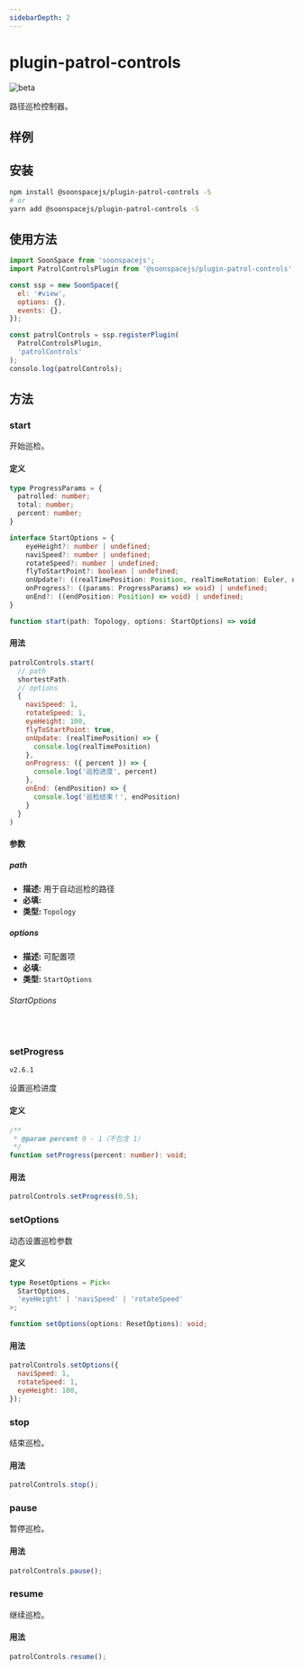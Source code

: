 ```yaml
---
sidebarDepth: 2
---
```


# plugin-patrol-controls

![beta](https://img.shields.io/npm/v/@soonspacejs/plugin-patrol-controls/latest.svg)

路径巡检控制器。

## 样例

<Docs-Iframe src="plugin/patrolControls.html" />

## 安装

```bash
npm install @soonspacejs/plugin-patrol-controls -S
# or
yarn add @soonspacejs/plugin-patrol-controls -S
```

## 使用方法

```js {2,10}
import SoonSpace from 'soonspacejs';
import PatrolControlsPlugin from '@soonspacejs/plugin-patrol-controls';

const ssp = new SoonSpace({
  el: '#view',
  options: {},
  events: {},
});

const patrolControls = ssp.registerPlugin(
  PatrolControlsPlugin,
  'patrolControls'
);
consolo.log(patrolControls);
```

## 方法

### start

开始巡检。

#### 定义

```ts
type ProgressParams = {
  patrolled: number;
  total: number;
  percent: number;
}

interface StartOptions = {
    eyeHeight?: number | undefined;
    naviSpeed?: number | undefined;
    rotateSpeed?: number | undefined;
    flyToStartPoint?: boolean | undefined;
    onUpdate?: ((realTimePosition: Position, realTimeRotation: Euler, nextNode: Node, toNextNodeDistance: number) => void) | undefined;
    onProgress?: ((params: ProgressParams) => void) | undefined;
    onEnd?: ((endPosition: Position) => void) | undefined;
}

function start(path: Topology, options: StartOptions) => void
```

#### 用法

```js
patrolControls.start(
  // path
  shortestPath.
  // options
  {
    naviSpeed: 1,
    rotateSpeed: 1,
    eyeHeight: 100,
    flyToStartPoint: true,
    onUpdate: (realTimePosition) => {
      console.log(realTimePosition)
    },
    onProgress: ({ percent }) => {
      console.log('巡检进度', percent)
    },
    onEnd: (endPosition) => {
      console.log('巡检结束！', endPosition)
    }
  }
)
```

#### 参数

##### path

- **描述:** 用于自动巡检的路径
- **必填:** <Base-RequireIcon :isRequire="true"/>
- **类型:** `Topology`

##### options

- **描述:** 可配置项
- **必填:** <Base-RequireIcon :isRequire="true"/>
- **类型:** `StartOptions`

###### StartOptions

<br>
<Docs-Table 
    :data="[
      {
        prop: 'naviSpeed', desc: '巡检时导航速度', type: 'number', require: false, default: '1'
      },
      {
        prop: 'rotateSpeed', desc: '视角旋转速度', type: 'number', require: false, default: '1'
      },
      {
        prop: 'eyeHeight', desc: '眼睛高度', type: 'number', require: false, default: '100'
      },
      {
        prop: 'flyToStartPoint', desc: '是否飞向起始点位置', type: 'boolean', require: false, default: 'true'
      },
      {
        prop: 'onUpdate', desc: '巡检时实时更新回调函数', type: '( realTimePosition: Position, realTimeRotation: Euler, nextNode: Node, toNextNodeDistance: number ) => void;', require: false, default: ''
      },
      {
        prop: 'onEnd', desc: '巡检进度回调', type: '(params: ProgressParams) => void', require: false, default: ''
      },
      {
        prop: 'onEnd', desc: '巡检结束回调函数', type: '(endPosition: Position) => void', require: false, default: ''
      }
    ]"
/>

### setProgress

`v2.6.1`

设置巡检进度

#### 定义

```ts
/**
 * @param percent 0 - 1（不包含 1）
 */
function setProgress(percent: number): void;
```

#### 用法

```js
patrolControls.setProgress(0.5);
```

### setOptions

动态设置巡检参数

#### 定义

```ts
type ResetOptions = Pick<
  StartOptions,
  'eyeHeight' | 'naviSpeed' | 'rotateSpeed'
>;

function setOptions(options: ResetOptions): void;
```

#### 用法

```js
patrolControls.setOptions({
  naviSpeed: 1,
  rotateSpeed: 1,
  eyeHeight: 100,
});
```

### stop

结束巡检。

#### 用法

```js
patrolControls.stop();
```

### pause

暂停巡检。

#### 用法

```js
patrolControls.pause();
```

### resume

继续巡检。

#### 用法

```js
patrolControls.resume();
```
